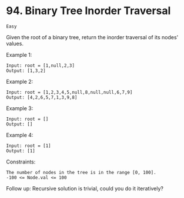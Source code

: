# 94. Binary Tree Inorder Traversal

`Easy`

Given the root of a binary tree, return the inorder traversal of its nodes' values.

Example 1:

```note
Input: root = [1,null,2,3]
Output: [1,3,2]
```

Example 2:

```note
Input: root = [1,2,3,4,5,null,8,null,null,6,7,9]
Output: [4,2,6,5,7,1,3,9,8]
```

Example 3:

```note
Input: root = []
Output: []
```

Example 4:

```note
Input: root = [1]
Output: [1]
```

Constraints:

```note
The number of nodes in the tree is in the range [0, 100].
-100 <= Node.val <= 100
```

Follow up: Recursive solution is trivial, could you do it iteratively?
